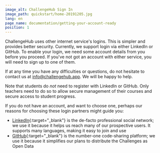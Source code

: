 ```yaml
---
image_alt: ChallengeHub Sign In
image_path: quickstart/home-20191205.jpg
lang: en
page_name: documentation/getting-your-account-ready
position: 1
---
```

ChallengeHub uses other internet service's logins. This is simpler and provides better security. Currently, we support login via either LinkedIn or GitHub. To enable your login, we need some account details from you before you proceed. If you've not got an account with either service, you will need to sign up to one of them.

If at any time you have any difficulties or questions, do not hesitate to contact us at [info@challengehub.app](mailto:info@challengehub.app). We will be happy to help.

Note that students do *not* need to register with LinkedIn or GitHub. Only teachers need to do so to allow secure management of their courses and secure access to student progress.

If you do not have an account, and want to choose one, perhaps our reasons for choosing these login partners might guide you:

- [LinkedIn](https://www.linkedin.com){:target="_blank"} is the de-facto professional social network; we use it because it helps us reach many of our prospective users. It supports many languages, making it easy to join and use
- [GitHub](https://github.com){:target="_blank"} is the number-one code-sharing platform; we use it because it simplifies our plans to distribute the Challenges as Open Data
